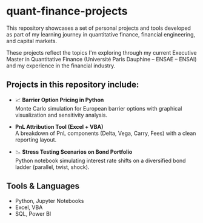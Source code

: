 # quant-finance-projects

This repository showcases a set of personal projects and tools developed as part of my learning journey in quantitative finance, financial engineering, and capital markets. 

These projects reflect the topics I'm exploring through my current Executive Master in Quantitative Finance (Université Paris Dauphine – ENSAE – ENSAI) and my experience in the financial industry.

## Projects in this repository include:

- 📈 **Barrier Option Pricing in Python**  
  Monte Carlo simulation for European barrier options with graphical visualization and sensitivity analysis.

- **PnL Attribution Tool (Excel + VBA)**  
  A breakdown of PnL components (Delta, Vega, Carry, Fees) with a clean reporting layout.

- 📉 **Stress Testing Scenarios on Bond Portfolio**  
  Python notebook simulating interest rate shifts on a diversified bond ladder (parallel, twist, shock).

## Tools & Languages
- Python, Jupyter Notebooks  
- Excel, VBA  
- SQL, Power BI


